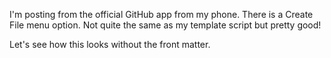 I'm posting from the official GitHub app from my phone. There is a Create File menu option. Not quite the same as my template script but pretty good!

Let's see how this looks without the front matter.